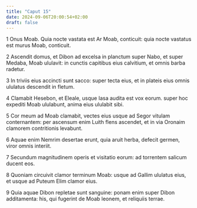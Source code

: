 ```yaml
---
title: "Caput 15"
date: 2024-09-06T20:00:54+02:00
draft: false
---
```



1 Onus Moab. Quia nocte vastata est Ar Moab, conticuit: quia nocte vastatus est murus Moab, conticuit.

2 Ascendit domus, et Dibon ad excelsa in planctum super Nabo, et super Medaba, Moab ululavit: in cunctis capitibus eius calvitium, et omnis barba radetur.

3 In triviis eius accincti sunt sacco: super tecta eius, et in plateis eius omnis ululatus descendit in fletum.

4 Clamabit Hesebon, et Eleale, usque Iasa audita est vox eorum. super hoc expediti Moab ululabunt, anima eius ululabit sibi.

5 Cor meum ad Moab clamabit, vectes eius usque ad Segor vitulam conternantem: per ascensum enim Luith flens ascendet, et in via Oronaim clamorem contritionis levabunt.

6 Aquae enim Nemrim desertae erunt, quia aruit herba, defecit germen, viror omnis interiit.

7 Secundum magnitudinem operis et visitatio eorum: ad torrentem salicum ducent eos.

8 Quoniam circuivit clamor terminum Moab: usque ad Gallim ululatus eius, et usque ad Puteum Elim clamor eius.

9 Quia aquae Dibon repletae sunt sanguine: ponam enim super Dibon additamenta: his, qui fugerint de Moab leonem, et reliquiis terrae.

